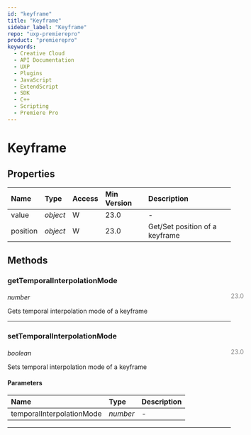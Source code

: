```yaml
---
id: "keyframe"
title: "Keyframe"
sidebar_label: "Keyframe"
repo: "uxp-premierepro"
product: "premierepro"
keywords:
  - Creative Cloud
  - API Documentation
  - UXP
  - Plugins
  - JavaScript
  - ExtendScript
  - SDK
  - C++
  - Scripting
  - Premiere Pro
---
```


# Keyframe  

## Properties

| Name | Type | Access | Min Version | Description |
| :------ | :------ | :------ | :------ | :------ |
| value | *object* | W | 23.0 | - |
| position | *object* | W | 23.0 | Get/Set position of a keyframe |

## Methods

### getTemporalInterpolationMode

<span class="minversion" style="display: block; margin-bottom: -1em; margin-left: 36em; float:left; opacity:0.5;">23.0</span>

*number*

Gets temporal interpolation mode of a keyframe


___

### setTemporalInterpolationMode

<span class="minversion" style="display: block; margin-bottom: -1em; margin-left: 36em; float:left; opacity:0.5;">23.0</span>

*boolean*

Sets temporal interpolation mode of a keyframe

#### Parameters

| Name | Type | Description |
| :------ | :------ | :------ |
| temporalInterpolationMode | *number* | - |

___
